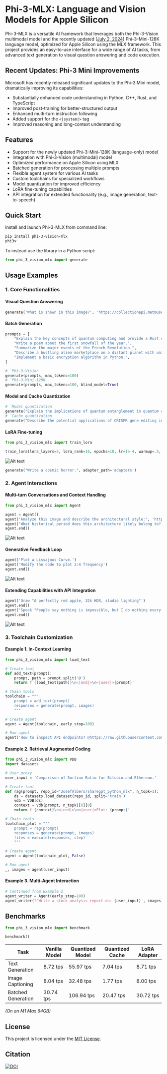 # Phi-3-MLX: Language and Vision Models for Apple Silicon

Phi-3-MLX is a versatile AI framework that leverages both the Phi-3-Vision multimodal model and the recently updated ([July 2, 2024](https://x.com/reach_vb/status/1808056108319179012)) Phi-3-Mini-128K language model, optimized for Apple Silicon using the MLX framework. This project provides an easy-to-use interface for a wide range of AI tasks, from advanced text generation to visual question answering and code execution.

## Recent Updates: Phi-3 Mini Improvements

Microsoft has recently released significant updates to the Phi-3 Mini model, dramatically improving its capabilities:

- Substantially enhanced code understanding in Python, C++, Rust, and TypeScript
- Improved post-training for better-structured output
- Enhanced multi-turn instruction following
- Added support for the `<|system|>` tag
- Improved reasoning and long-context understanding

## Features

- Support for the newly updated Phi-3-Mini-128K (language-only) model
- Integration with Phi-3-Vision (multimodal) model
- Optimized performance on Apple Silicon using MLX
- Batched generation for processing multiple prompts
- Flexible agent system for various AI tasks
- Custom toolchains for specialized workflows
- Model quantization for improved efficiency
- LoRA fine-tuning capabilities
- API integration for extended functionality (e.g., image generation, text-to-speech)

## Quick Start

Install and launch Phi-3-MLX from command line:

```bash
pip install phi-3-vision-mlx
phi3v
```

To instead use the library in a Python script:

```python
from phi_3_vision_mlx import generate
```

## Usage Examples

### 1. Core Functionalities

#### Visual Question Answering

```python
generate('What is shown in this image?', 'https://collectionapi.metmuseum.org/api/collection/v1/iiif/344291/725918/main-image')
```

#### Batch Generation

```python
prompts = [
    "Explain the key concepts of quantum computing and provide a Rust code example demonstrating quantum superposition.",
    "Write a poem about the first snowfall of the year.",
    "Summarize the major events of the French Revolution.",
    "Describe a bustling alien marketplace on a distant planet with unique goods and creatures."
    "Implement a basic encryption algorithm in Python.",
]

# `Phi-3-Vision
generate(prompts, max_tokens=100)
# `Phi-3-Mini-128K
generate(prompts, max_tokens=100, blind_model=True)
```

#### Model and Cache Quantization

```python
# `Model quantization
generate("Explain the implications of quantum entanglement in quantum computing.", quantize_model=True)
# `Cache quantization
generate("Describe the potential applications of CRISPR gene editing in medicine.", quantize_cache=True)
```

#### LoRA Fine-tuning

```python
from phi_3_vision_mlx import train_lora

train_lora(lora_layers=5, lora_rank=16, epochs=10, lr=1e-4, warmup=.5, mask_ratios=[.0], adapter_path='adapters', dataset_path = "JosefAlbers/akemiH_MedQA_Reason")
```

![Alt text](https://raw.githubusercontent.com/JosefAlbers/Phi-3-Vision-MLX/main/assets/train_log.png)

```python
generate("Write a cosmic horror.", adapter_path='adapters')
```

### 2. Agent Interactions

#### Multi-turn Conversations and Context Handling

```python
from phi_3_vision_mlx import Agent

agent = Agent()
agent('Analyze this image and describe the architectural style:', 'https://images.metmuseum.org/CRDImages/rl/original/DP-19531-075.jpg')
agent('What historical period does this architecture likely belong to?')
agent.end()
```

![Alt text](https://raw.githubusercontent.com/JosefAlbers/Phi-3-Vision-MLX/main/assets/vqa.png)

#### Generative Feedback Loop

```python
agent('Plot a Lissajous Curve.')
agent('Modify the code to plot 3:4 frequency')
agent.end()
```

![Alt text](https://raw.githubusercontent.com/JosefAlbers/Phi-3-Vision-MLX/main/assets/coding_agent.png)

#### Extending Capabilities with API Integration

```python
agent('Draw "A perfectly red apple, 32k HDR, studio lighting"')
agent.end()
agent('Speak "People say nothing is impossible, but I do nothing every day."')
agent.end()
```

![Alt text](https://raw.githubusercontent.com/JosefAlbers/Phi-3-Vision-MLX/main/assets/api_agent.png)

### 3. Toolchain Customization

#### Example 1. In-Context Learning

```python
from phi_3_vision_mlx import load_text

# Create tool
def add_text(prompt):
    prompt, path = prompt.split('@')
    return f'{load_text(path)}\n<|end|>\n<|user|>{prompt}'

# Chain tools
toolchain = """
    prompt = add_text(prompt)
    responses = generate(prompt, images)
    """

# Create agent
agent = Agent(toolchain, early_stop=100)

# Run agent
agent('How to inspect API endpoints? @https://raw.githubusercontent.com/gradio-app/gradio/main/guides/08_gradio-clients-and-lite/01_getting-started-with-the-python-client.md')
```

#### Example 2. Retrieval Augmented Coding

```python
from phi_3_vision_mlx import VDB
import datasets

# User proxy
user_input = 'Comparison of Sortino Ratio for Bitcoin and Ethereum.'

# Create tool
def rag(prompt, repo_id="JosefAlbers/sharegpt_python_mlx", n_topk=1):
    ds = datasets.load_dataset(repo_id, split='train')
    vdb = VDB(ds)
    context = vdb(prompt, n_topk)[0][0]
    return f'{context}\n<|end|>\n<|user|>Plot: {prompt}'

# Chain tools
toolchain_plot = """
    prompt = rag(prompt)
    responses = generate(prompt, images)
    files = execute(responses, step)
    """

# Create agent
agent = Agent(toolchain_plot, False)

# Run agent
_, images = agent(user_input)
```

#### Example 3. Multi-Agent Interaction

```python
# Continued from Example 2
agent_writer = Agent(early_stop=100)
agent_writer(f'Write a stock analysis report on: {user_input}', images)
```

## Benchmarks

```python
from phi_3_vision_mlx import benchmark

benchmark()
```

| Task                  | Vanilla Model | Quantized Model | Quantized Cache | LoRA Adapter |
|-----------------------|---------------|-----------------|-----------------|--------------|
| Text Generation       |  8.72 tps     |  55.97 tps       |  7.04 tps      |  8.71 tps    |
| Image Captioning      |  8.04 tps     |  32.48 tps       |  1.77 tps      |  8.00 tps    |
| Batched Generation    | 30.74 tps     | 106.94 tps       | 20.47 tps      | 30.72 tps    |

*(On an M1 Max 64GB)*

## License

This project is licensed under the [MIT License](LICENSE).

## Citation

<a href="https://zenodo.org/doi/10.5281/zenodo.11403221"><img src="https://zenodo.org/badge/806709541.svg" alt="DOI"></a>
